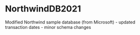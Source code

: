 # NorthwindDB2021
Modified Northwind sample database (from Microsoft) - updated transaction dates - minor schema changes
